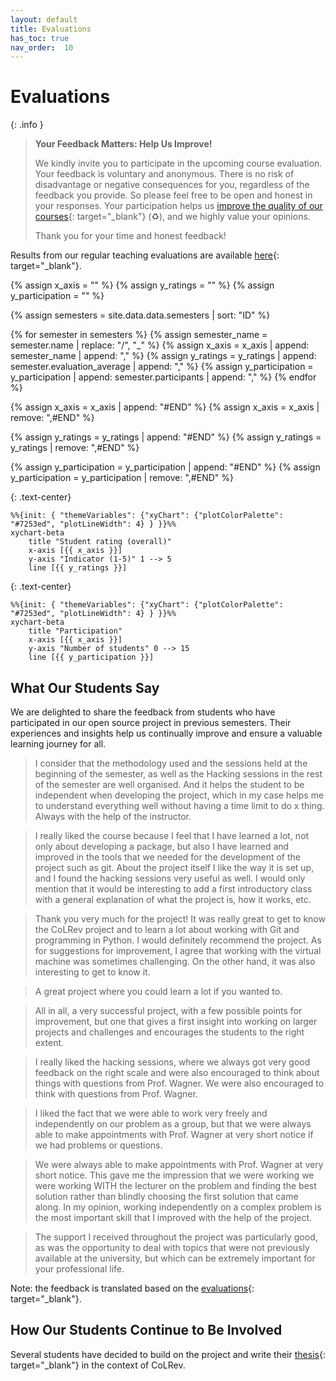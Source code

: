 ```yaml
---
layout: default
title: Evaluations
has_toc: true
nav_order:  10
---
```


# Evaluations

{: .info }
> **Your Feedback Matters: Help Us Improve!**
> 
> We kindly invite you to participate in the upcoming course evaluation.
> Your feedback is voluntary and anonymous.
> There is no risk of disadvantage or negative consequences for you, regardless of the feedback you provide.
> So please feel free to be open and honest in your responses.
> Your participation helps us [improve the quality of our courses](https://digital-work-lab.github.io/handbook/docs/10-lab/10_processes/10.01.goals.html){: target="_blank"} (♻️), and we highly value your opinions.
> 
> Thank you for your time and honest feedback!

Results from our regular teaching evaluations are available [here](https://digital-work-lab.github.io/handbook/docs/30-teaching/30_processes/30.21.evaluations.html){: target="_blank"}.

{% assign x_axis = "" %}
{% assign y_ratings = "" %}
{% assign y_participation = "" %}

{% assign semesters = site.data.data.semesters | sort: "ID" %}

{% for semester in semesters %}
  {% assign semester_name = semester.name | replace: "/", "_" %}
  {% assign x_axis = x_axis | append: semester_name | append: "," %}
  {% assign y_ratings = y_ratings | append: semester.evaluation_average | append: "," %}
  {% assign y_participation = y_participation | append: semester.participants | append: "," %}
{% endfor %}

{% assign x_axis = x_axis | append: "#END" %}
{% assign x_axis = x_axis | remove: ",#END" %}

{% assign y_ratings = y_ratings | append: "#END" %}
{% assign y_ratings = y_ratings | remove: ",#END" %}

{% assign y_participation = y_participation | append: "#END" %}
{% assign y_participation = y_participation | remove: ",#END" %}

{: .text-center}
```mermaid
%%{init: { "themeVariables": {"xyChart": {"plotColorPalette": "#7253ed", "plotLineWidth": 4} } }}%%
xychart-beta
    title "Student rating (overall)"
    x-axis [{{ x_axis }}]
    y-axis "Indicator (1-5)" 1 --> 5
    line [{{ y_ratings }}]
```

{: .text-center}
```mermaid
%%{init: { "themeVariables": {"xyChart": {"plotColorPalette": "#7253ed", "plotLineWidth": 4} } }}%%
xychart-beta
    title "Participation"
    x-axis [{{ x_axis }}]
    y-axis "Number of students" 0 --> 15
    line [{{ y_participation }}]
```

## What Our Students Say

We are delighted to share the feedback from students who have participated in our open source project in previous semesters. Their experiences and insights help us continually improve and ensure a valuable learning journey for all.

> I consider that the methodology used and the sessions held at the beginning of the semester, as well as the Hacking sessions in the rest of the semester are well organised. And it helps the student to be independent when developing the project, which in my case helps me to understand everything well without having a time limit to do x thing. Always with the help of the instructor.

> I really liked the course because I feel that I have learned a lot, not only about developing a package, but also I have learned and improved in the tools that we needed for the development of the project such as git. About the project itself I like the way it is set up, and I found the hacking sessions very useful as well. I would only mention that it would be interesting to add a first introductory class with a general explanation of what the project is, how it works, etc.

> Thank you very much for the project! It was really great to get to know the CoLRev project and to learn a lot about working with Git and programming in Python. I would definitely recommend the project. As for suggestions for improvement, I agree that working with the virtual machine was sometimes challenging. On the other hand, it was also interesting to get to know it.

> A great project where you could learn a lot if you wanted to.

>  All in all, a very successful project, with a few possible points for improvement, but one that gives a first insight into working on larger projects and challenges and encourages the students to the right extent.

> I really liked the hacking sessions, where we always got very good feedback on the right scale and were also encouraged to think about things with questions from Prof. Wagner. We were also encouraged to think with questions from Prof. Wagner.

> I liked the fact that we were able to work very freely and independently on our problem as a group, but that we were always able to make appointments with Prof. Wagner at very short notice if we had problems or questions.

> We were always able to make appointments with Prof. Wagner at very short notice. This gave me the impression that we were working we were working WITH the lecturer on the problem and finding the best solution rather than blindly choosing the first solution that came along. In my opinion, working independently on a complex problem is the most important skill that I improved with the help of the project.

> The support I received throughout the project was particularly good, as was the opportunity to deal with topics that were not previously available at the university, but which can be extremely important for your professional life.

Note: the feedback is translated based on the [evaluations](https://digital-work-lab.github.io/handbook/docs/30-teaching/30_processes/30.21.evaluations.html#prior-evaluations){: target="_blank"}.

## How Our Students Continue to Be Involved

Several students have decided to build on the project and write their [thesis](https://digital-work-lab.github.io/theses/){: target="_blank"} in the context of CoLRev.
